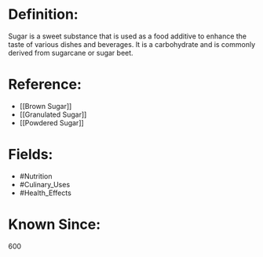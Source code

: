 

# Definition:
Sugar is a sweet substance that is used as a food additive to enhance the taste of various dishes and beverages. It is a carbohydrate and is commonly derived from sugarcane or sugar beet.

# Reference:
- [[Brown Sugar]]
- [[Granulated Sugar]]
- [[Powdered Sugar]]

# Fields: 
- #Nutrition
- #Culinary_Uses
- #Health_Effects

# Known Since:
600

